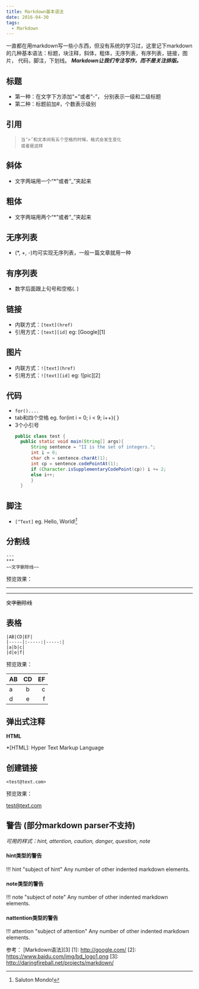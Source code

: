 ```yaml
---
title: Markdown基本语法
date: 2016-04-30
tags:
  - Markdown
---
```


一直都在用markdown写一些小东西，但没有系统的学习过，这里记下markdown的几种基本语法：标题，块注释，斜体，粗体，无序列表，有序列表，链接，图片， 代码，脚注，下划线。
***Markdown让我们专注写作，而不是关注排版。***
<!--more-->
## 标题
- 第一种：在文字下方添加“=”或者“-”， 分别表示一级和二级标题
- 第二种：标题前加#，个数表示级别

## 引用

>     当‘>’和文本间有五个空格的时候，格式会发生变化
>     或者是这样

## 斜体
- 文字两端用一个“*”或者“_”夹起来

## 粗体
- 文字两端用两个“*”或者“_”夹起来

## 无序列表
- (*, +, -)均可实现无序列表，一般一篇文章就用一种

## 有序列表
- 数字后面跟上句号和空格(. )

## 链接
- 内联方式：`[text](href)`
- 引用方式：`[text][id]`
  eg: [Google][1]

## 图片
- 内联方式：`![text](href)`
- 引用方式：`![text][id]`
  eg: ![pic][2]

## 代码
- `for()....`
- tab和四个空格
  eg.
        for(int i = 0; i < 9; i++){
        }
- 3个小引号
  ```Java
  public class test {
    public static void main(String[] args){
        String sentence = "II is the set of integers.";
        int i = 0;
        char ch = sentence.charAt(1);
        int cp = sentence.codePointAt(1);
        if (Character.isSupplementaryCodePoint(cp)) i += 2;
        else i++;
        }
    }
  ```

## 脚注
- `[^Text]`
  eg. 
  Hello, World![^1]

## 分割线

```
---
***
~~文字删除线~~
```
预览效果：

---
***
~~文字删除线~~

## 表格
```
|AB|CD|EF|
|-----|:-----:|-----:|
|a|b|c|
|d|e|f|
```
预览效果：

| AB   |  CD  |   EF |
| ---- | :--: | ---: |
| a    |  b   |    c |
| d    |  e   |    f |


## 弹出式注释

**HTML**

*[HTML]: Hyper Text Markup Language
## 创建链接

```
<test@text.com>
```

预览效果：

<test@text.com>

## 警告 (部分markdown parser不支持)

*可用的样式：hint, attention, caution, danger, question, note*

#### hint类型的警告

!!! hint "subject of hint"
    Any number of other indented markdown elements.

#### note类型的警告

!!! note "subject of note"
    Any number of other indented markdown elements.

#### nattention类型的警告

!!! attention "subject of attention"
    Any number of other indented markdown elements.



参考： [Markdown语法][3]
[1]: http://google.com/
[2]: https://www.baidu.com/img/bd_logo1.png
[3]: http://daringfireball.net/projects/markdown/

[^1]: Saluton Mondo!



